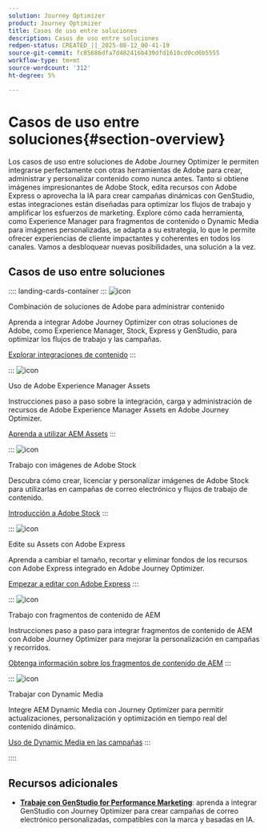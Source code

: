 ```yaml
---
solution: Journey Optimizer
product: Journey Optimizer
title: Casos de uso entre soluciones
description: Casos de uso entre soluciones
redpen-status: CREATED_||_2025-08-12_00-41-19
source-git-commit: fc85686dfa7d482416b439dfd1610cd0cd6b5555
workflow-type: tm+mt
source-wordcount: '312'
ht-degree: 5%

---
```



# Casos de uso entre soluciones{#section-overview}

Los casos de uso entre soluciones de Adobe Journey Optimizer le permiten integrarse perfectamente con otras herramientas de Adobe para crear, administrar y personalizar contenido como nunca antes. Tanto si obtiene imágenes impresionantes de Adobe Stock, edita recursos con Adobe Express o aprovecha la IA para crear campañas dinámicas con GenStudio, estas integraciones están diseñadas para optimizar los flujos de trabajo y amplificar los esfuerzos de marketing. Explore cómo cada herramienta, como Experience Manager para fragmentos de contenido o Dynamic Media para imágenes personalizadas, se adapta a su estrategia, lo que le permite ofrecer experiencias de cliente impactantes y coherentes en todos los canales. Vamos a desbloquear nuevas posibilidades, una solución a la vez.

## Casos de uso entre soluciones

:::: landing-cards-container
:::
![icon](https://cdn.experienceleague.adobe.com/icons/puzzle-piece.svg)

Combinación de soluciones de Adobe para administrar contenido

Aprenda a integrar Adobe Journey Optimizer con otras soluciones de Adobe, como Experience Manager, Stock, Express y GenStudio, para optimizar los flujos de trabajo y las campañas.

[Explorar integraciones de contenido](../using/integrations/content-integrations.md)
:::

:::
![icon](https://cdn.experienceleague.adobe.com/icons/screwdriver-wrench.svg)

Uso de Adobe Experience Manager Assets

Instrucciones paso a paso sobre la integración, carga y administración de recursos de Adobe Experience Manager Assets en Adobe Journey Optimizer.

[Aprenda a utilizar AEM Assets](../using/integrations/assets.md)
:::

:::
![icon](https://cdn.experienceleague.adobe.com/icons/images.svg)

Trabajo con imágenes de Adobe Stock

Descubra cómo crear, licenciar y personalizar imágenes de Adobe Stock para utilizarlas en campañas de correo electrónico y flujos de trabajo de contenido.

[Introducción a Adobe Stock](../using/integrations/stock.md)
:::

:::
![icon](https://cdn.experienceleague.adobe.com/icons/pencil-ruler.svg)

Edite su Assets con Adobe Express

Aprenda a cambiar el tamaño, recortar y eliminar fondos de los recursos con Adobe Express integrado en Adobe Journey Optimizer.

[Empezar a editar con Adobe Express](../using/integrations/express.md)
:::

:::
![icon](https://cdn.experienceleague.adobe.com/icons/code-branch.svg)

Trabajo con fragmentos de contenido de AEM

Instrucciones paso a paso para integrar fragmentos de contenido de AEM con Adobe Journey Optimizer para mejorar la personalización en campañas y recorridos.

[Obtenga información sobre los fragmentos de contenido de AEM](../using/integrations/aem-fragments.md)
:::

:::
![icon](https://cdn.experienceleague.adobe.com/icons/bullseye.svg)

Trabajar con Dynamic Media

Integre AEM Dynamic Media con Journey Optimizer para permitir actualizaciones, personalización y optimización en tiempo real del contenido dinámico.

[Uso de Dynamic Media en las campañas](../using/integrations/aem-dynamic.md)
:::

::::


## Recursos adicionales

- **[Trabaje con GenStudio for Performance Marketing](../using/integrations/genstudio.md)**: aprenda a integrar GenStudio con Journey Optimizer para crear campañas de correo electrónico personalizadas, compatibles con la marca y basadas en IA.
